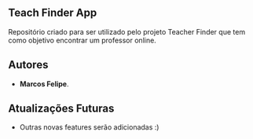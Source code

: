 ## Teach Finder App

Repositório criado para ser utilizado pelo projeto Teacher Finder que tem como objetivo encontrar um professor online.

## Autores

* **Marcos Felipe**.

## Atualizações Futuras

* Outras novas features serão adicionadas :)

